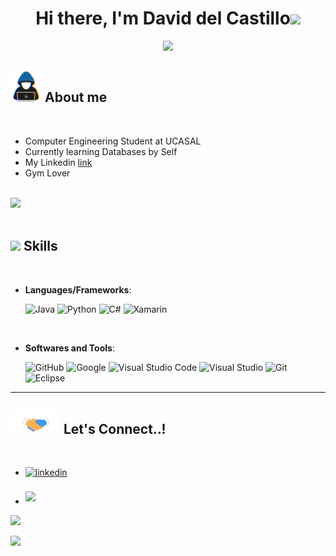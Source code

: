 <h1 align="center"><b>Hi there, I'm David del Castillo</b><img src="https://media.giphy.com/media/hvRJCLFzcasrR4ia7z/giphy.gif" width="35"></h1>



<p align="center">
  <a href="https://github.com/DenverCoder1/readme-typing-svg"><img src="https://readme-typing-svg.herokuapp.com?font=Time+New+Roman&color=cyan&size=25&center=true&vCenter=true&width=600&height=100&lines=WELCOME+TO+XION20..&hearts;++;Computer+Engineering+Student,;Active+Learner/Researcher,;Love+to+learn+new+stuffs..<3"></a>
</p>

## <picture><img src = "https://github.com/0xAbdulKhalid/0xAbdulKhalid/raw/main/assets/mdImages/about_me.gif" width = 50px></picture> **About me**

<br>

- Computer Engineering Student at UCASAL
- Currently learning Databases by Self
- My Linkedin [link](www.linkedin.com/in/david-leonel-del-castillo-chavarria-936313174)
- Gym Lover
<br><br>

<img src="https://user-images.githubusercontent.com/73097560/115834477-dbab4500-a447-11eb-908a-139a6edaec5c.gif"><br><br>

## <img src="https://media2.giphy.com/media/QssGEmpkyEOhBCb7e1/giphy.gif?cid=ecf05e47a0n3gi1bfqntqmob8g9aid1oyj2wr3ds3mg700bl&rid=giphy.gif" width ="25"><b> Skills</b>
<br>

<p align="center">

- **Languages/Frameworks**:
    
    ![Java](https://img.shields.io/badge/java-%23ED8B00.svg?style=for-the-badge&logo=openjdk&logoColor=white)
    ![Python](https://img.shields.io/badge/Python%20-%2314354C.svg?style=for-the-badge&logo=python&logoColor=white)
    ![C#](https://img.shields.io/badge/c%23-%23239120.svg?style=for-the-badge&logo=csharp&logoColor=white)
    ![Xamarin](https://img.shields.io/badge/Xamarin-3498DB?style=for-the-badge&logo=xamarin&logoColor=white)
  
<br>

- **Softwares and Tools**:

   
    ![GitHub](https://img.shields.io/badge/github-%23121011.svg?style=for-the-badge&logo=github&logoColor=white)
    ![Google](https://img.shields.io/badge/google-%234285F4.svg?style=for-the-badge&logo=google&logoColor=white)
    ![Visual Studio Code](https://img.shields.io/badge/Visual%20Studio%20Code-0078d7.svg?style=for-the-badge&logo=visual-studio-code&logoColor=white)
    ![Visual Studio](https://img.shields.io/badge/Visual_Studio-5C2D91?style=for-the-badge&logo=visual%20studio&logoColor=white)
    ![Git](https://img.shields.io/badge/GIT-E44C30?style=for-the-badge&logo=git&logoColor=white)
    ![Eclipse](https://img.shields.io/badge/Eclipse-FE7A16.svg?style=for-the-badge&logo=Eclipse&logoColor=white)
   </p>

-----

## <img src="https://github.com/0xAbdulKhalid/0xAbdulKhalid/raw/main/assets/mdImages/handshake.gif" width ="80"><b> Let's Connect..!</b>
<br>
<div align='left'>

<ul>

<li>
<a href="https://linkedin.com/in/xion20davidcast" target="_blank">
<img src="https://img.shields.io/badge/linkedin:  David del Castillo-%2300acee.svg?color=405DE6&style=for-the-badge&logo=linkedin&logoColor=white" alt=linkedin style="margin-bottom: 5px;"/>
</a>
</li>




<br>

<li>
<a href="mailto:davidwwe421@gmail.com" target="_blank">
<img src="https://img.shields.io/badge/gmail:  davidwwe421-%23EA4335.svg?style=for-the-badge&logo=gmail&logoColor=white" t=mail style="margin-bottom: 5px;" />
</a>
</li>
	
</ul>
</div>
<img src="https://giffiles.alphacoders.com/222/222060.gif" CssStyle="text-align:center;">

<br>

<img src="https://user-images.githubusercontent.com/73097560/115834477-dbab4500-a447-11eb-908a-139a6edaec5c.gif"><br><br>

<div align='center'>
